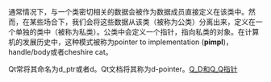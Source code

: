 
通常情况下，与一个类密切相关的数据会被作为数据成员直接定义在该类中。然而，在某些场合下，我们会将这些数据从该类（被称为公类）分离出来，定义在一个单独的类中（被称为私类）。公类中会定义一个指针，指向私类的对象。在计算机的发展历史中，这种模式被称为pointer to implementation (**pimpl**)，handle/body或者cheshire cat。

Qt常将其命名为d_ptr或者d。Qt文档将其称为d-pointer。[Q_D和Q_Q指针](Qt.md#Q_D和Q_Q指针)